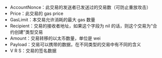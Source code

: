 - AccountNonce：此交易的发送者已发送过的交易数（可防止重放攻击）
- Price：此交易的 gas price
- GasLimit：本交易允许消耗的最大 gas 数量
- Recipient：交易的接收者地址，如果这个字段为 nil 的话，则这个交易为“合约创建”类型交易
- Amount：交易转移的以太币数量，单位是 wei
- Payload：交易可以携带的数据，在不同类型的交易中有不同的含义
- V R S：交易的签名数据


